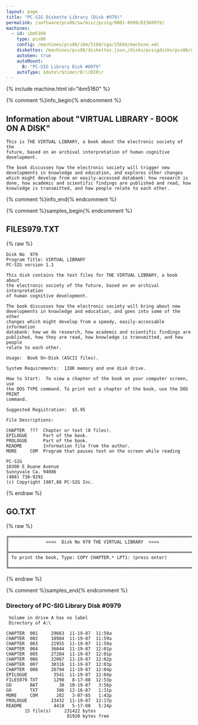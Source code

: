 ```yaml
---
layout: page
title: "PC-SIG Diskette Library (Disk #979)"
permalink: /software/pcx86/sw/misc/pcsig/0001-0999/DISK0979/
machines:
  - id: ibm5160
    type: pcx86
    config: /machines/pcx86/ibm/5160/cga/256kb/machine.xml
    diskettes: /machines/pcx86/diskettes.json,/disks/pcsigdisks/pcx86/diskettes.json
    autoGen: true
    autoMount:
      B: "PC-SIG Library Disk #0979"
    autoType: $date\r$time\rB:\rDIR\r
---
```


{% include machine.html id="ibm5160" %}

{% comment %}info_begin{% endcomment %}

## Information about "VIRTUAL LIBRARY - BOOK ON A DISK"

    This is THE VIRTUAL LIBRARY, a book about the electronic society of the
    future, based on an archival interpretation of human cognitive
    development.
    
    The book discusses how the electronic society will trigger new
    developments in knowledge and education, and explores other changes
    which might develop from an easily-accessed databank: how research is
    done, how academic and scientific findings are published and read, how
    knowledge is transmitted, and how people relate to each other.
{% comment %}info_end{% endcomment %}

{% comment %}samples_begin{% endcomment %}

## FILES979.TXT

{% raw %}
```
Disk No  979
Program Title: VIRTUAL LIBRARY
PC-SIG version 1.1
 
This disk contains the text files for THE VIRTUAL LIBRARY, a book about
the electronic society of the future, based on an archival interpretation
of human cognitive development.
 
The book discusses how the electronic society will bring about new
developments in knowledge and education, and goes into some of the other
changes which might develop from a speedy, easily-accessable information
databank: how we do research, how academic and scientific findings are
published, how they are read, how knowledge is transmitted, and how people
relate to each other.
 
Usage:  Book On-Disk (ASCII files).
 
System Requirements:  128K memory and one disk drive.
 
How to Start:  To view a chapter of the book on your computer screen, use
the DOS TYPE command. To print out a chapter of the book, use the DOS PRINT
command.
 
Suggested Registration:  $5.95
 
File Descriptions:
 
CHAPTER  ???  Chapter or text (8 files).
EPILOGUE      Part of the book.
PROLOGUE      Part of the book.
README        Information file from the author.
MORE     COM  Program that pauses text on the screen while reading
 
PC-SIG
1030D E Duane Avenue
Sunnyvale Ca. 94086
(408) 730-9291
(c) Copyright 1987,88 PC-SIG Inc.

```
{% endraw %}

## GO.TXT

{% raw %}
```
╔═════════════════════════════════════════════════════════════════════════╗
║              <<<<  Disk No 979 THE VIRTUAL LIBRARY  >>>>                ║
╠═════════════════════════════════════════════════════════════════════════╣
║ To print the book, Type: COPY CHAPTER.* LPT1: (press enter)             ║
╚═════════════════════════════════════════════════════════════════════════╝
```
{% endraw %}

{% comment %}samples_end{% endcomment %}

### Directory of PC-SIG Library Disk #0979

     Volume in drive A has no label
     Directory of A:\

    CHAPTER  001     29663  11-19-87  11:58a
    CHAPTER  002     18984  11-19-87  11:59a
    CHAPTER  003     22955  11-19-87  11:59a
    CHAPTER  004     36044  11-19-87  12:01p
    CHAPTER  005     27204  11-19-87  12:01p
    CHAPTER  006     22067  11-19-87  12:02p
    CHAPTER  007     30316  11-19-87  12:03p
    CHAPTER  008     20794  11-19-87  12:04p
    EPILOGUE          3541  11-19-87  12:04p
    FILES979 TXT      1298   8-17-88  12:53p
    GO       BAT        38  10-19-87   3:56p
    GO       TXT       386  12-16-87   1:31p
    MORE     COM       282   3-07-85   1:43p
    PROLOGUE         13432  11-19-87  12:17p
    README            4418   5-17-88   5:24p
           15 file(s)     231422 bytes
                           81920 bytes free
